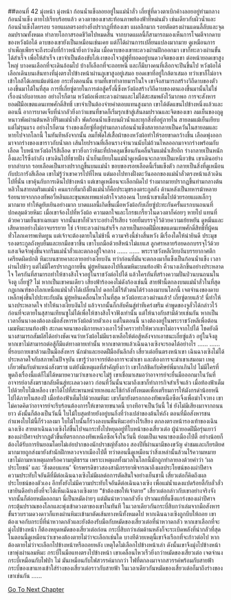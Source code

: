##ตอนที่ 42 มุ่งหน้า มุ่งหน้า
ก้อนน้ำแข็งลอยอยู่ในแม่น้ำลั่ว เถี่ยซู่ที่ดวงตาเบิกค้างลอยอยู่ท่ามกลางก้อนน้ำแข็ง ตายไปเรียบร้อยแล้ว
ดวงตาของเขาสะท้อนภาพท้องฟ้าที่หม่นมัว เช่นเดียวกับผิวน้ำและก้อนน้ำแข็งโดยรอบ
รอยแผลตรงอย่างยิ่งปรากฏที่ท้องเขา แผลลึกมาก รอยตัดตรงผ่านแดนลี้ลับและจุดลมปราณทั้งหมด ทำลายโอกาสรอดชีวิตไปหมดสิ้น
จากบาดแผลนี้ก็สามารถมองเห็นการโจมตีจากดาบของหวังผ้อได้
ดาบของเขายังเป็นเหมือนเช่นเคย แต่ก็ได้ผ่านการเปลี่ยนแปลงมากมาย ดูเหมือนการบำเพ็ญเพียรจะถึงระดับที่ก้าวหน้ายิ่งกว่าเดิม
เมื่อดาบของเขาทะลวงผ่านฝักออกมา เขาก็ทะลวงผ่านขั้นได้สำเร็จ
เพื่อให้สำเร็จ เขาจำเป็นต้องขับไล่เงาของโจวตู๋ฟูที่ทอดอยู่บนดวงจิตของเขา
ต่อหน้ายอดเขาสูงใหญ่ บางคนเลือกที่จะเดินอ้อมไป บ้างก็เลือกที่จะถอยหนี และก็มีบางคนที่เลือกจะปีนขึ้นไป
หวังผ้อได้เลือกเดินบนเส้นทางที่มุ่งตรงไปข้างหน้าผ่านภูเขาสูงอยู่เสมอ ยอดเขาที่อยู่ใกล้ตาเสมอ ทว่าเขาก็ไม่อาจเข้าใกล้ได้เลยแม้แต่น้อย
กระทั่งตอนนั้น ยามที่เขาทำลายมารในใจ เขาจึงสามารถสร้างวิถีดาบของตัวเองขึ้นมาได้ในที่สุด
การที่เถี่ยซู่ตายในการต่อสู้ครั้งนี้ซึ่งหวังผ้อสร้างวิถีดาบของตนเองขึ้นมานั้นไม่ใช่เรื่องน่าอับอายเลย
อย่างไรก็ตาม หวังผ้อเพิ่งทะลวงผ่านและไม่ได้สะสมพลังไว้มากพอ การจะสังหารยอดฝีมือเขตแดนเทพศักดิ์สิทธิ์ เขาจำเป็นต้องจ่ายค่าตอบแทนสูงมาก
เขาได้ตัดแขนไปข้างหนึ่งแล้วและตอนนี้ อาการบาดเจ็บที่น่ากลัวยิ่งกว่าแขนที่ขาดก็เริ่มรุกเข้าสู่เส้นลมปราณและจิตของเขา
ลมเย็นของฤดูหนาวพัดผ่านต้นหลิวที่ริมแม่น้ำลั่ว พัดก้อนน้ำแข็งบนผิวน้ำและทุกสิ่งที่อยู่ภายใน
สายลมแม้เย็นเยียบแต่ไม่รุนแรง อย่างไรก็ตาม ร่างของเถี่ยซู่ที่อยู่ท่ามกลางก้อนน้ำแข็งสลายกลายเป็นควันในสายลมและหายไปจากโลกนี้
ในทันทีหลังจากนั้น ลมก็พัดใส่เสื้อผ้าของหวังผ้อทำให้รอยขาดกว้างขึ้น เลือดพุ่งออกมาจากร่างของเขาราวกับน้ำตก
เส้นใยปราณที่เลือนรางจำนวนนับไม่ถ้วนไหลออกมาจากร่างพร้อมกับเลือด
ใบหน้าหวังผ้อไร้สีเลือด ขาวยิ่งกว่าหิมะที่ปกคลุมเขื่อนกันคลื่นริมแม่น้ำเสียอีก
ร่างกลายเป็นหนักอึ้งและไร้ซึ่งกำลัง
เขาเดินไปที่ชายฝั่ง
น้ำเย็นเยียบในแม่น้ำดูเหมือนจะกลายเป็นเหนียวข้น เขาเดินอย่างยากลำบาก
รอยเลือดเป็นทางปรากฏขึ้นบนแม่น้ำ ขอบของรอยเลือดนี้เริ่มแข็งตัว กลายเป็นสิ่งที่ดูเหมือนกับปะการังสีเลือด
เขาไม่รู้ว่าเขาควรไปที่ไหน แต่มองไปทางฝั่งตะวันออกของแม่น้ำลั่วตรงหน้าแล้วเดินไปที่นั่น
เขาคุ้นกับการเดินไปข้างหน้า
แต่เขาดูเหมือนจะเลือกผิดไป
ร่างมากมายปรากฏขึ้นท่ามกลางต้นหลิวในสายลมริมแม่น้ำ
คนแรกที่มาถึงฝั่งแม่น้ำก็คือประมุขรองตระกูลถัง ด้านหลังเป็นทหารม้าหลายร้อยนายจากกองทัพอวี่หลินและขุนพลเทพแห่งต้าโจวสองคน
ใบหน้าเขาเต็มไปด้วยรอยแผลเล็กๆ มากมาย ทำให้ดูยับเยินอย่างมาก
บาดแผลนี้เกิดขึ้นเมื่อหวังผ้อกับเถี่ยซู่ปะทะกันครั้นแรกบนถนนที่ปกคลุมด้วยหิมะ
เมื่อเขาจ้องไปที่หวังผ้อ ความตกใจและโกรธเกรี้ยวในดวงตาก็ค่อยๆ หายไป แทนที่ด้วยความเย็นชาเฉยเมย
จากนั้นเขาก็หัวเราะอย่างไร้เสียง รอยยิ้มบรรจุไว้ด้วยความเย้ยหยัน ดูหมิ่นและเสียดายอย่างไม่อาจบรรยาย
ใช่ เจ้าทะลวงผ่านสำเร็จ กลายเป็นยอดฝีมือเขตแดนเทพศักดิ์สิทธิ์ที่ผู้คนทั่วโลกเคารพเทิดทูน
แต่เจ้าจะต้องตายในไม่ช้านี้
ความจริงนี้ช่างสิ้นหวัง มีเรื่องใดให้น่ายินดี
ประมุขรองตระกูลถังหุบยิ้มและยกมือขวาขึ้น เขาโบกมือด้วยสีหน้าไม่แยแส
ลูกศรหลายร้อยดอกบรรจุไว้ด้วยแสงเจิดจ้าพุ่งขึ้นจากริมแม่น้ำลั่วและตกลงสู่ใจกลาง
……
……
พระราชวังหลีเงียบงันบรรยากาศตึกเครียดผิดปกติ หิมะบนชายคาละลายอย่างเงียบงัน ทว่าก่อนที่มันจะตกลงมาก็แข็งเป็นก้อนน้ำแข็ง
เวลาผ่านไปช้าๆ แต่ไม่มีใครปรากฏกายขึ้น
มู่ฮูหยินมองไปที่เมฆหิมะบนท้องฟ้า คิ้วนางเลิกขึ้นอย่างประหลาดใจ
ใครกันที่สามารถทำให้ซางสิงโจวอยู่ในราชวังต่อไปได้
แล้วใครกันที่สร้างความปั่นป่วนบนถนนในจิงตู
เถี่ยซู่? ไม่ หากเป็นเขาคนเดียว เสียงฟ้าร้องคงไม่ดังก้องเช่นนี้
สายฟ้านี้ตกลงบนแม่น้ำลั่วในที่สุด
กฎเกณฑ์ของโลกเหนือแม่น้ำลั่วได้เปลี่ยนไป
ดอกไม้ไร้ตัวตนได้ร่วงลงมาบนโลกนี้
เจตจำนงของดาบเหล็กพุ่งขึ้นไปปะทะกับมัน
มู่ฮูหยินเคลื่อนไหวในที่สุด
หวังผ้อทะลวงผ่านแล้ว!
เถี่ยซู่ตายแล้ว!
นี่ทำให้นางประหลาดใจ ทำให้นางเงียบงันไป แล้วจากนั้นก็กลับคืนสู่ท่าทีเคร่งขรึม
คำพูดของจูลั่วได้กล่าวไว้ก่อนที่จะตายในสุสานเทียนซูไม่ได้เพื่อให้ซางสิงโจวฟังเท่านั้น แต่ให้นางกับสามีด้วยเช่นกัน
หากเป็นเวลาอื่นนางคงต้องลงมือสังหารหวังผ้อด้วยตัวเอง
แต่ในตอนนี้ นางต้องอยู่ในพระราชวังหลีเพื่อต้อนเมฆหิมะบนท้องฟ้า สะกดเจตนาของนิกายหลวงเอาไว้ชั่วคราวทำให้พวกเขาไม่อาจจากไปได้
โชคยังดี นางสามารถสัมผัสได้อย่างชัดเจนว่าหวังผ้อไม่มีแรงเหลือให้ต่อสู้หลังจากเอาชนะเถี่ยซู่แล้ว
อยู่ในจิงตูหากเขาไม่สามารถต่อสู้ก็มีแต่ทางตายเท่านั้น
หากเขาตายแล้วเฉินฉางเซิงจะรอดได้อย่างไร
……
……
ที่รอบกายเขาล้วนเป็นมือสังหาร นักฆ่าและยอดฝืมืออันลึกล้ำ
เสี่ยวเต๋อยืนตรงหน้าเขา
เฉินฉางเซิงไม่ได้ประหลาดใจกับสภาพในปัจจุบัน
เขารู้ว่าอาจารย์ต้องการจะฆ่าเขา และต้องการจะฆ่าเขาเสมอมา
เหตุเกี่ยวพันกับตำแหน่งสังฆราช แต่ยังมีเหตุผลที่สำคัญยิ่งกว่า เขาใกล้ชิดกับศิษย์พี่มากเกินไป
ไม่มีใครที่พูดถึงเรื่องนี้แต่ก็ไม่ได้หมายความว่าเขาเองจะไม่รู้
เขาเชื่อมาเสมอว่าอาจารย์จะยื่นมือออกมาในวันที่อาจารย์อาสังฆราชกลับคืนสู่ทะเลดวงดาว
ก่อนที่วันนั้นจะมาถึงเขาก็ทำภารกิจสำเร็จแล้ว
เมื่อท้องฟ้าเต็มไปด้วยใบไม้เหลือง เขาได้ไปที่สะพานหน่ายเหอและใช้กำลังทั้งหมดเพื่อเตรียมการให้มังกรดำน้อยหนีไปได้ภายในสองปี
เมื่อท้องฟ้าเต็มไปด้วยลมหิมะ เขาก็มายังตรอกกองทัพเหนือซือเจิ้งเพื่อฆ่าโจวทง
เขาไม่คาดคิดว่าอาจารย์จะรีบร้อนต้องการให้เขาตายขนาดนี้
บางทีอาจเป็นวันนี้
ใช่ ยังไม่มีเสียงมาจากถนนยาว
ดังนั้นก็ต้องเป็นวันนี้
ใบไม้ใบสุดท้ายยังอยู่บนกิ่งที่ว่างเปล่าของต้นไห่ถัง ตอนที่มือสังหารชนกำแพงใบไม้นี้ก็ร่วงลงมา ใบไม้ใบนั้นก็ร่วงลงบนพื้นหิมะอย่างไร้เสียง ตกลงตรงหน้ารองเท้าของเฉินฉางเซิง
สายตาเฉินฉางเซิงไล่ขึ้นไปจนกระทั่งไปหยุดอยู่ที่ใบหน้าของเสี่ยวเต๋อ
ผู้นำยอดฝีมือรุ่นเยาว์ของเผ่าปีศาจปรากฏตัวขึ้นที่ตรอกกองทัพเหนือซือเจิ้งในวันนี้ ย่อมเป็นเจตนาของเมืองไป๋ตี้ อย่างน้อยก็ต้องได้รับการยินยอมโดยไม่เอ่ยปากของนักปราชญ์ทั้งสอง
สองปีที่ผ่านมามีของขวัญ คำชมและเกียรติยศมากมายถูกส่งมายังสำนักฝึกหลวงจากเมืองไป๋ตี้ ทว่าตอนนี้ดูเหมือนว่าสิ่งเหล่านั้นล้วนไร้ความหมาย เขาไม่ถามหาเหตุผลหรือความยุติธรรม เพราะเหตุผลทั้งมวลในโลกนี้มักถูกทำลายลงด้วยคำว่า ‘ผลประโยชน์’ และ ‘สิ่งตอบแทน’ จักรพรรดิขาวสองสามีภรรยาพิจารณาถึงผลประโยชน์ของเผ่าปีศาจ ความประทับใจอันดีที่มีต่อเฉินฉางเซิงไม่มีผลต่อการตัดสินใจอย่างเย็นชานี้ เสี่ยวเต๋อก็คิดถึงผลประโยชน์ของตัวเอง อีกทั้งยังไม่มีความประทับใจอันดีต่อเฉินฉางเซิง เพื่อแม่น้ำแดงแปดร้อยลี้กับลั่วลั่ว เขายินดีอย่างยิ่งที่จะได้เห็นเฉินฉางเซิงตาย
“ข้าต้องขอให้เจ้าตาย”
เสี่ยวเต๋อกล่าวกับเขาอย่างจริงจัง จากนั้นก็ต่อยหมัดออกมา
นี่เป็นหมัดง่ายๆ แต่มันน่าหวาดกลัวยิ่ง ปราณแท้ที่แข็งแกร่งของเผ่าปีศาจกระตุ้นปราณของโลกและพุ่งเข้าดวงตาของเขาในทันที
ในเวลาเดียวกันกระบี่สิบกว่าเล่มจากมือสังหารขั้นรวบรวมดวงดาวก็แทงผ่านหิมะเข้ามาตัดเส้นทางหนีทั้งหมดไป
หากเฉินฉางเซิงถูกบีบให้ถอย เขาต้องเจอกับกระบี่ที่น่าหวาดกลัวและยังต้องรับมือกับหมัดของเสี่ยวเต๋อที่น่าหวาดกลัว
หากเขาเลือกที่จะมุ่งไปข้างหน้า ก็ต้องหยุดหมัดของเสี่ยวเต๋อก่อน กระบี่สิบกว่าเล่มด้านหลังก็จะระเบิดพลังที่น่ากลัวที่สุด
ในตอนนี้ดูเหมือนว่าเขาคงต้องตายไม่ว่าจะเลือกเช่นใด
บางทีด้วยเหตุนี้เขาจึงเรือกที่จะก้าวต่อไป
หากต้องตายไม่ว่าจะเลือกไปข้างหน้าหรือถอยหลัง เหตุใดไม่เลือกไปข้างหน้าเล่า ดังนั้นเขาจึงมุ่งไปข้างหน้า
เขาพุ่งผ่านลมหิมะ กระบี่ในมือแทงตรงไปข้างหน้า
เขาเคลื่อนไหวเร็วยิ่งกว่าหมัดของเสี่ยวเต๋อ
เจตจำนงกระบี่เหมือนกับไฟป่า
ไม่ มันเหมือนกับไฟสวรรค์มากกว่า
ไฟที่ตกลงมาจากสวรรค์พร้อมกับสายฟ้า
กระบี่ของเขาแทงเข้าใส่ร่างของเสี่ยวเต๋อราวกับสายฟ้า
ในเวลาเดียวกันหมัดของเสี่ยวเต๋อก็มาถึงร่างของเขาเช่นกัน
……


[Go To Next Chapter]( ./715.md)